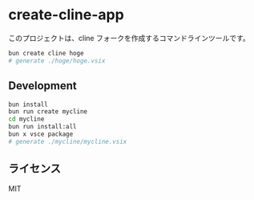 # create-cline-app

このプロジェクトは、cline フォークを作成するコマンドラインツールです。

```bash
bun create cline hoge
# generate ./hoge/hoge.vsix
```

## Development

```bash
bun install
bun run create mycline
cd mycline
bun run install:all
bun x vsce package
# generate ./mycline/mycline.vsix
```

## ライセンス

MIT
